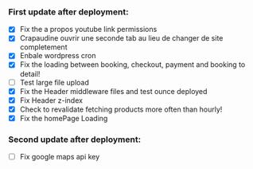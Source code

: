 ### First update after deployment:
- [x] Fix the a propos youtube link permissions
- [x] Crapaudine ouvrir une seconde tab au lieu de changer de site completement
- [x] Enbale wordpress cron
- [x] Fix the loading between booking, checkout, payment and booking to detail!
- [ ] Test large file upload
- [x] Fix the Header middleware files and test ounce deployed
- [x] Fix Header z-index
- [x] Check to revalidate fetching products more often than hourly!
- [x] Fix the homePage Loading

### Second update after deployment:
- [ ] Fix google maps api key

